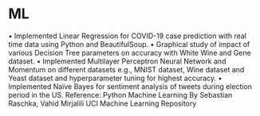 # ML
•	Implemented Linear Regression for COVID-19 case prediction with real time data using Python and BeautifulSoup.
•	Graphical study of impact of various Decision Tree parameters on accuracy with White Wine and Gene dataset. 
•	Implemented Multilayer Perceptron Neural Network and Momentum on different datasets e.g., MNIST dataset, Wine dataset and Yeast dataset and hyperparameter tuning for highest accuracy. 
•	Implemented Naïve Bayes for sentiment analysis of tweets during election period in the US. 
Reference:
Python Machine Learning By Sebastian Raschka, Vahid Mirjalili
UCI Machine Learning Repository

